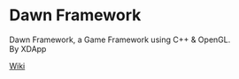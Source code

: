 # Dawn Framework
Dawn Framework, a Game Framework using C++ & OpenGL.    
By XDApp    

[Wiki](./../../wiki)
